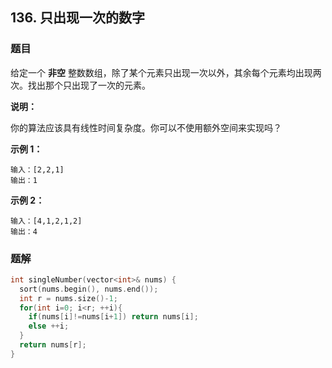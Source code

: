 ## 136. 只出现一次的数字

### 题目

给定一个 **非空** 整数数组，除了某个元素只出现一次以外，其余每个元素均出现两次。找出那个只出现了一次的元素。

**说明：**

你的算法应该具有线性时间复杂度。你可以不使用额外空间来实现吗？

**示例 1：**

```
输入：[2,2,1]
输出：1
```
**示例 2：**

```
输入：[4,1,2,1,2]
输出：4
```

### 题解

```cpp
int singleNumber(vector<int>& nums) {
  sort(nums.begin(), nums.end());
  int r = nums.size()-1;
  for(int i=0; i<r; ++i){
    if(nums[i]!=nums[i+1]) return nums[i];
    else ++i;
  }
  return nums[r];
}
```